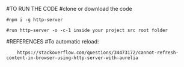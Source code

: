 #TO RUN THE CODE
    #clone or download the code

    #npm i -g http-server

    #run http-server -o -c-1 inside your project src root folder

#REFERENCES
    #To automatic reload:

        https://stackoverflow.com/questions/34473172/cannot-refresh-content-in-browser-using-http-server-with-aurelia